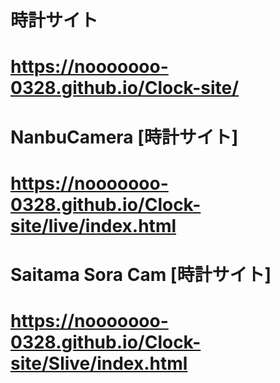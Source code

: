 # 時計サイト

# https://nooooooo-0328.github.io/Clock-site/

# NanbuCamera [時計サイト]

# https://nooooooo-0328.github.io/Clock-site/live/index.html

# Saitama Sora Cam [時計サイト]

# https://nooooooo-0328.github.io/Clock-site/Slive/index.html
